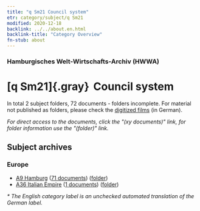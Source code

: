 ```yaml
---
title: "q Sm21 Council system"
etr: category/subject/q Sm21
modified: 2020-12-18
backlink: ../../about.en.html
backlink-title: "Category Overview"
fn-stub: about
---
```


### Hamburgisches Welt-Wirtschafts-Archiv (HWWA)
# [q Sm21]{.gray}&#8201; Council system&#160; 





In total 2 subject folders, 72 documents - folders incomplete.
For material not published as folders, please check the [digitized films](/film/h1_sh) (in German).

_For direct access to the documents, click the "(xy documents)" link, for folder information use the "(folder)" link._

## Subject archives



### Europe

- [A9 Hamburg](../../../geo/about.en.html#A9) (<a href="https://dfg-viewer.de/show/?tx_dlf[id]=https://pm20.zbw.eu/mets/sh/1409xx/140905/1604xx/160411/public.mets.en.xml" target="_blank">71 documents</a>) ([folder](http://purl.org/pressemappe20/folder/sh/140905,160411))
- [A36 Italian Empire](../../../geo/about.en.html#A36) (<a href="https://dfg-viewer.de/show/?tx_dlf[id]=https://pm20.zbw.eu/mets/sh/1410xx/141012/1604xx/160411/public.mets.en.xml" target="_blank">1 documents</a>) ([folder](http://purl.org/pressemappe20/folder/sh/141012,160411))


_* The English category label is an unchecked automated translation of the German label._

